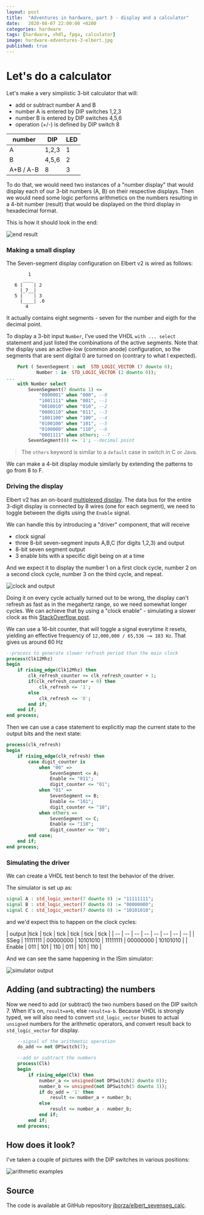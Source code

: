 ```yaml
---
layout: post
title:  "Adventures in hardware, part 3 - display and a calculator"
date:   2020-08-07 22:00:00 +0200
categories: hardware
tags: [hardware, vhdl, fpga, calculator]
image: hardware-adventures-3-elbert.jpg 
published: true
---
```


# Let's do a calculator

Let's make a very simplistic 3-bit calculator that will:
- add or subtract number A and B
- number A is entered by DIP switches 1,2,3
- number B is entered by DIP switches 4,5,6
- operation (+/-) is defined by DIP switch 8

| number | DIP | LED |
| -- | -- | -- |
| A | 1,2,3 | 1 |
| B | 4,5,6 | 2 |
| A+B / A-B | 8 | 3 |

To do that, we would need two instances of a "number display" that would display each of our 3-bit numbers (A, B) on their respective displays. Then we would need some logic performs arithmetics on the numbers resulting in a 4-bit number (result) that would be displayed on the third display in hexadecimal format.

This is how it should look in the end:

![end result](hardware-adventures-3-elbert.jpg)

### Making a small display

The Seven-segment display configuration on Elbert v2 is wired as follows:

```
        1    
      ____
   6 |    | 2
     |_7__| 
   5 |    | 3
     |____| .0
       4
```

It actually contains eight segments - seven for the number and eigth for the decimal point.

To display a 3-bit input `Number`, I've used the VHDL `with ... select` statement and just listed the combinations of the active segments. Note that the display uses an active-low (common anode) configuration, so the segments that are sent digital 0 are turned on (contrary to what I expected).

```vhdl
    Port ( SevenSegment : out  STD_LOGIC_VECTOR (7 downto 0);
           Number : in  STD_LOGIC_VECTOR (2 downto 0));
...
	with Number select
		SevenSegment(7 downto 1) <=
			"0000001" when "000", --0
			"1001111" when "001", --1
			"0010010" when "010", --2
			"0000110" when "011", --3
			"1001100" when "100", --4
			"0100100" when "101", --5
			"0100000" when "110", --6
			"0001111" when others; --7
		SevenSegment(0) <= '1'; --decimal point
```

> The `others` keyword is similar to a `default` case in switch in C or Java.

We can make a 4-bit display module similarly by extending the patterns to go from 8 to F.

### Driving the display

Elbert v2 has an on-board [multiplexed display](https://en.wikipedia.org/wiki/Multiplexed_display). The data bus for the entire 3-digit display is connected by 8 wires (one for each segment), we need to toggle between the digits using the `Enable` signal. 

We can handle this by introducing a "driver" component, that will receive 
- clock signal
- three 8-bit seven-segment inputs A,B,C (for digits 1,2,3)
and output
- 8-bit seven segment output
- 3 enable bits with a specific digit being on at a time

And we expect it to display the number 1 on a first clock cycle, number 2 on a second clock cycle, number 3 on the third cycle, and repeat.

![clock and output](hardware-adventures-3-driver.png)

Doing it on every cycle actually turned out to be wrong, the display can't refresh as fast as in the megahertz range, so we need somewhat longer cycles. We can achieve that by using a "clock enable" - simulating a slower clock as  this [StackOverflow post](https://stackoverflow.com/questions/15244992/vhdl-creating-a-very-slow-clock-pulse-based-on-a-very-fast-clock).

We can use a 16-bit counter, that will toggle a signal everytime it resets, yielding an effective frequency of `12,000,000 / 65,536 ~= 183 Hz`. That gives us around 60 Hz 

```vhdl
--process to generate slower refresh period than the main clock
process(Clk12Mhz)
begin
	if rising_edge(Clk12Mhz) then
		clk_refresh_counter <= clk_refresh_counter + 1;
		if(clk_refresh_counter = 0) then
			clk_refresh <= '1';
		else
			clk_refresh <= '0';
		end if;
	end if;
end process;
```
Then we can use a case statement to explicitly map the current state to the output bits and the next state:

```vhdl
process(clk_refresh) 
begin
	if rising_edge(clk_refresh) then
		case digit_counter is
			when "00" => 
				SevenSegment <= A;
				Enable <= "011";
				digit_counter <= "01";
			when "01" =>
				SevenSegment <= B;
				Enable <= "101";
				digit_counter <= "10";
			when others => 
				SevenSegment <= C;
				Enable <= "110";
				digit_counter <= "00";
		end case;
	end if;
end process;
```

### Simulating the driver

We can create a VHDL test bench to test the behavior of the driver.

The simulator is set up as:

```vhdl
signal A : std_logic_vector(7 downto 0) := "11111111";
signal B : std_logic_vector(7 downto 0) := "00000000";
signal C : std_logic_vector(7 downto 0) := "10101010";   
```

and we'd expect this to happen on the clock cycles:

| output |tick | tick | tick | tick | tick | tick |
| -- | -- | -- | -- | -- | -- | -- | -- |
| SSeg   | 11111111 | 00000000 | 10101010   | 11111111 | 00000000 | 10101010   | 
| Enable | 011      | 101      | 110        |  011      | 101      | 110        |

And we can see the same happening in the ISim simulator:

![simulator output](hardware-adventures-3-sseg-isim.png)

## Adding (and subtracting) the numbers

Now we need to add (or subtract) the two numbers based on the DIP switch 7. When it's on, `result=a+b`, else `result=a-b`.
Because VHDL is strongly typed, we will also need to convert `std_logic_vector` buses to actual `unsigned` numbers for the arithmetic operators, and convert result back to `std_logic_vector` for display. 

```vhdl
    --signal of the arithmetic operation
    do_add <= not DPSwitch(7);

	--add or subtract the numbers
	process(Clk)
	begin
		if rising_edge(Clk) then
			number_a <= unsigned(not DPSwitch(2 downto 0));
			number_b <= unsigned(not DPSwitch(5 downto 3));
			if do_add = '1' then
				result <= number_a + number_b;
			else
				result <= number_a - number_b;
			end if;
		end if;
	end process;
```

## How does it look?

I've taken a couple of pictures with the DIP switches in various positions:

![arithmetic examples](hardware-adventures-3-examples.jpg)

## Source

The code is available at GitHub repository [jborza/elbert_sevenseg_calc](https://github.com/jborza/elbert_sevenseg_calc).